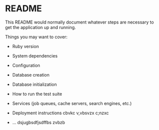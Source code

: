 # README

This README would normally document whatever steps are necessary to get the
application up and running.

Things you may want to cover:

* Ruby version

* System dependencies

* Configuration

* Database creation

* Database initialization

* How to run the test suite

* Services (job queues, cache servers, search engines, etc.)

* Deployment instructions
cbvkc v,vbsvzx c;nzxc
* ...
dsjugbsdfjsdffbs zvbzb
